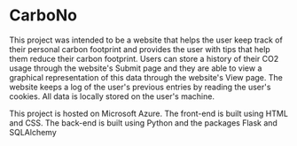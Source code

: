 # CarboNo
This project was intended to be a website that helps the user keep track of their personal carbon footprint 
and provides the user with tips that help them reduce their carbon footprint.
Users can store a history of their CO2 usage through the website's Submit page and they are able to view a graphical representation 
of this data through the website's View page. 
The website keeps a log of the user's previous entries by reading the user's cookies. 
All data is locally stored on the user's machine. 

This project is hosted on Microsoft Azure.
The front-end is built using HTML and CSS.
The back-end is built using Python and the packages Flask and SQLAlchemy

